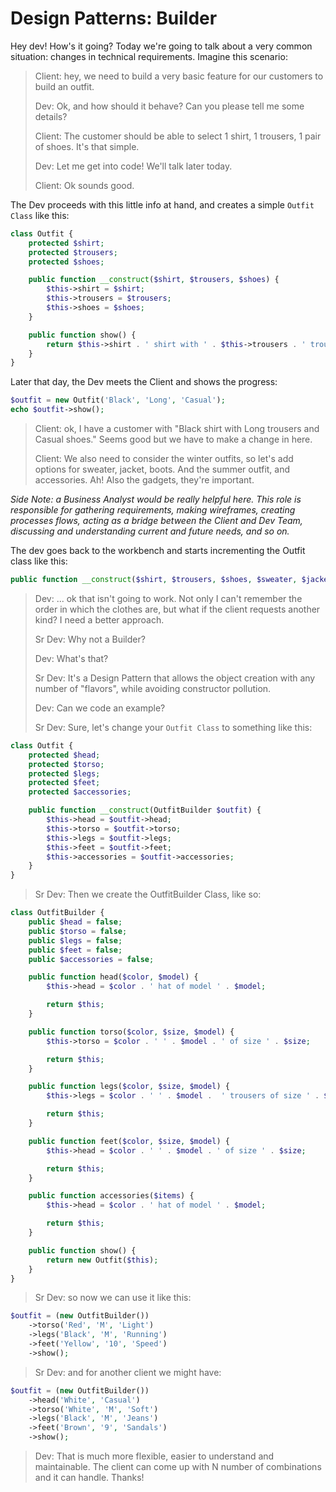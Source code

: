 # Design Patterns: Builder

Hey dev! How's it going? Today we're going to talk about a very common situation: changes in technical requirements. Imagine this scenario:

> Client: hey, we need to build a very basic feature for our customers to build an outfit.
>
> Dev: Ok, and how should it behave? Can you please tell me some details?
>
> Client: The customer should be able to select 1 shirt, 1 trousers, 1 pair of shoes. It's that simple.
>
> Dev: Let me get into code! We'll talk later today.
>
> Client: Ok sounds good.

The Dev proceeds with this little info at hand, and creates a simple `Outfit Class` like this:

```php
class Outfit {
    protected $shirt;
    protected $trousers;
    protected $shoes;

    public function __construct($shirt, $trousers, $shoes) {
        $this->shirt = $shirt;
        $this->trousers = $trousers;
        $this->shoes = $shoes;
    }

    public function show() {
        return $this->shirt . ' shirt with ' . $this->trousers . ' trousers and ' . $shoes . ' shoes.';
    }
}
```

Later that day, the Dev meets the Client and shows the progress:

```php
$outfit = new Outfit('Black', 'Long', 'Casual');
echo $outfit->show();
```

> Client: ok, I have a customer with "Black shirt with Long trousers and Casual shoes." Seems good but we have to make a change in here.
>
> Client: We also need to consider the winter outfits, so let's add options for sweater, jacket, boots. And the summer outfit, and accessories. Ah! Also the gadgets, they're important.

_Side Note: a Business Analyst would be really helpful here. This role is responsible for gathering requirements, making wireframes, creating processes flows, acting as a bridge between the Client and Dev Team, discussing and understanding current and future needs, and so on._

The dev goes back to the workbench and starts incrementing the Outfit class like this:

```php
public function __construct($shirt, $trousers, $shoes, $sweater, $jacket, $boots, $sunglasses, $flops, $sandals, $and_many_more_here, $oh_boi...)
```
> Dev: ... ok that isn't going to work. Not only I can't remember the order in which the clothes are, but what if the client requests another kind? I need a better approach.
>
> Sr Dev: Why not a Builder?
>
> Dev: What's that?
>
> Sr Dev: It's a Design Pattern that allows the object creation with any number of "flavors", while avoiding constructor pollution.
>
> Dev: Can we code an example?
>
> Sr Dev: Sure, let's change your `Outfit Class` to something like this:

```php
class Outfit {
    protected $head;
    protected $torso;
    protected $legs;
    protected $feet;
    protected $accessories;

    public function __construct(OutfitBuilder $outfit) {
        $this->head = $outfit->head;
        $this->torso = $outfit->torso;
        $this->legs = $outfit->legs;
        $this->feet = $outfit->feet;
        $this->accessories = $outfit->accessories;
    }
}
```

> Sr Dev: Then we create the OutfitBuilder Class, like so:

```php
class OutfitBuilder {
    public $head = false;
    public $torso = false;
    public $legs = false;
    public $feet = false;
    public $accessories = false;

    public function head($color, $model) {
        $this->head = $color . ' hat of model ' . $model;

        return $this;
    }

    public function torso($color, $size, $model) {
        $this->torso = $color . ' ' . $model . ' of size ' . $size;

        return $this;
    }

    public function legs($color, $size, $model) {
        $this->legs = $color . ' ' . $model .  ' trousers of size ' . $size;

        return $this;
    }

    public function feet($color, $size, $model) {
        $this->head = $color . ' ' . $model . ' of size ' . $size;

        return $this;
    }

    public function accessories($items) {
        $this->head = $color . ' hat of model ' . $model;

        return $this;
    }

    public function show() {
        return new Outfit($this);
    }
}
```

> Sr Dev: so now we can use it like this:

```php
$outfit = (new OutfitBuilder())
    ->torso('Red', 'M', 'Light')
    ->legs('Black', 'M', 'Running')
    ->feet('Yellow', '10', 'Speed')
    ->show();
```

> Sr Dev: and for another client we might have:

```php
$outfit = (new OutfitBuilder())
    ->head('White', 'Casual')
    ->torso('White', 'M', 'Soft')
    ->legs('Black', 'M', 'Jeans')
    ->feet('Brown', '9', 'Sandals')
    ->show();
```

> Dev: That is much more flexible, easier to understand and maintainable. The client can come up with N number of combinations and it can handle. Thanks!
